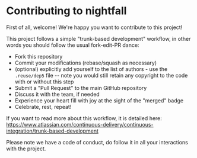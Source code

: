 # Contributing to nightfall

First of all, welcome! We're happy you want to contribute to this project!

This project follows a simple "trunk-based development" workflow, in other words you should follow the usual fork-edit-PR dance:

- Fork this repository
- Commit your modifications (rebase/squash as necessary)
- (optional) explicitly add yourself to the list of authors - use the `.reuse/dep5` file -- note you would still retain any copyright to the code with or without this step
- Submit a "Pull Request" to the main GitHub repository
- Discuss it with the team, if needed
- Experience your heart fill with joy at the sight of the "merged" badge
- Celebrate, rest, repeat!


If you want to read more about this workflow, it is detailed here:
https://www.atlassian.com/continuous-delivery/continuous-integration/trunk-based-development


Please note we have a code of conduct, do follow it in all your interactions with the project.
